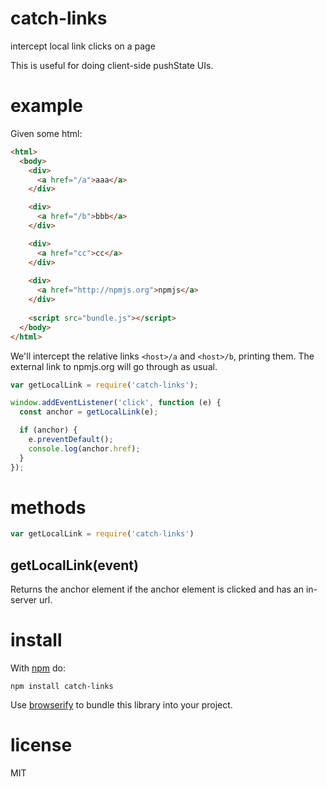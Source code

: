 # catch-links

intercept local link clicks on a page

This is useful for doing client-side pushState UIs.

# example

Given some html:

``` html
<html>
  <body>
    <div>
      <a href="/a">aaa</a>
    </div>

    <div>
      <a href="/b">bbb</a>
    </div>

    <div>
      <a href="cc">cc</a>
    </div>
    
    <div>
      <a href="http://npmjs.org">npmjs</a>
    </div>
    
    <script src="bundle.js"></script>
  </body>
</html>
```

We'll intercept the relative links `<host>/a` and `<host>/b`, printing them.
The external link to npmjs.org will go through as usual.

``` js
var getLocalLink = require('catch-links');

window.addEventListener('click', function (e) {
  const anchor = getLocalLink(e);

  if (anchor) {
    e.preventDefault();
    console.log(anchor.href);
  }
});
```

# methods

``` js
var getLocalLink = require('catch-links')
```

## getLocalLink(event)

Returns the anchor element if the anchor element is clicked and has an in-server url.

# install

With [npm](https://npmjs.org) do:

```
npm install catch-links
```

Use [browserify](http://browserify.org) to bundle this library into your
project.

# license

MIT
